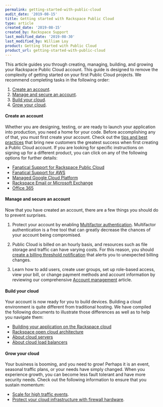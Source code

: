 ```yaml
---
permalink: getting-started-with-public-cloud
audit_date: '2019-08-15'
title: Getting started with Rackspace Public Cloud
type: article
created_date: '2019-08-15'
created_by: Rackspace Support
last_modified_date: '2019-08-30'
last_modified_by: William Loy
product: Getting Started with Public Cloud
product_url: getting-started-with-public-cloud
---
```


This article guides you through creating, managing, building, and growing your Rackspace Public Cloud account. This guide is designed to remove the complexity of getting started on your first Public Cloud projects. We recommend completing tasks in the following order:

1. [Create an account](#create-an-account).
2. [Manage and secure an account](#manage-and-secure-an-account).
3. [Build your cloud](#build-your-cloud).
4. [Grow your cloud](#grow-your-cloud).

#### Create an account

Whether you are designing, testing, or are ready to launch your application into production, you need a home for your code. Before accomplishing any of that, you must first create your account. Check out the [tips and best practices](/support/how-to/sign-up-for-rackspace-services/#fanatical-support-for-aws-or-rackspace-public-cloud/) that bring new customers the greatest success when first creating a Public Cloud account. If you are looking for specific instructions on signing up for a different product, you can click on any of the following options for further details:

-	[Fanatical Support for Rackspace Public Cloud](/support/how-to/sign-up-for-rackspace-services/#fanatical-support-for-rackspace-public-cloud)
-	[Fanatical Support for AWS](/support/how-to/sign-up-for-rackspace-services/#fanatical-support-for-amazon-web-services)
- [Managed Google Cloud Platform](/support/how-to/sign-up-for-rackspace-services/#managed-google-cloud-platform)
-	[Rackspace Email or Microsoft Exchange](/support/how-to/sign-up-for-rackspace-services/#rackspace-email-or-microsoft-exchange)
-	[Office 365](/support/how-to/sign-up-for-rackspace-services/#office-365)


#### Manage and secure an account

Now that you have created an account, there are a few things you should do to prevent surprises.

1. Protect your account by enabling [Multifactor authentication](/support/how-to/multifactor-authentication-from-the-cloud-control-panel/). Multifactor authentication is a free tool that can greatly decrease the chances of your account being compromised.

2. Public Cloud is billed on an hourly basis, and resources such as file storage and traffic can have varying costs. For this reason, you should [create a billing threshold notification](/support/how-to/billing-services-overview/#set-a-billing-threshold/) that alerts you to unexpected billing changes.

3. Learn how to add users, create user groups, set up role-based access, view your bill, or change payment methods and account information by reviewing our comprehensive [Account management](/support/how-to/account-management/) article.

#### Build your cloud

Your account is now ready for you to build devices. Building a cloud environment is quite different from traditional hosting. We have compiled the following documents to illustrate those differences as well as to help you navigate them:

- [Building your application on the Rackspace cloud](/support/how-to/build-your-application-on-the-rackspace-cloud/)
- [Rackspace open cloud architecture](/support/how-to/rackspace-open-cloud-reference-architecture/)
- [About cloud servers](/support/how-to/cloud-servers/)
- [About cloud load balancers](/support/how-to/cloud-load-balancers/)

#### Grow your cloud

Your business is booming, and you need to grow! Perhaps it is an event, seasonal traffic plans, or your needs have simply changed. When you experience growth, you can become less fault tolerant and have more security needs. Check out the following information to ensure that you sustain momentum:

- [Scale for high traffic events](/support/how-to/prepare-for-high-traffic-events/).
- [Protect your cloud infrastructure with firewall hardware](/support/how-to/rackconnect/).
